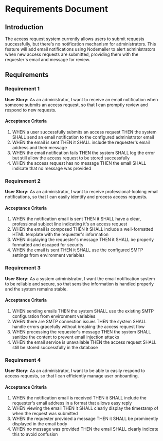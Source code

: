 # Requirements Document

## Introduction

The access request system currently allows users to submit requests successfully, but there's no notification mechanism for administrators. This feature will add email notifications using Nodemailer to alert administrators when new access requests are submitted, providing them with the requester's email and message for review.

## Requirements

### Requirement 1

**User Story:** As an administrator, I want to receive an email notification when someone submits an access request, so that I can promptly review and respond to new requests.

#### Acceptance Criteria

1. WHEN a user successfully submits an access request THEN the system SHALL send an email notification to the configured administrator email
2. WHEN the email is sent THEN it SHALL include the requester's email address and their message
3. WHEN the email notification fails THEN the system SHALL log the error but still allow the access request to be stored successfully
4. WHEN the access request has no message THEN the email SHALL indicate that no message was provided

### Requirement 2

**User Story:** As an administrator, I want to receive professional-looking email notifications, so that I can easily identify and process access requests.

#### Acceptance Criteria

1. WHEN the notification email is sent THEN it SHALL have a clear, professional subject line indicating it's an access request
2. WHEN the email is composed THEN it SHALL include a well-formatted HTML template with the requester's information
3. WHEN displaying the requester's message THEN it SHALL be properly formatted and escaped for security
4. WHEN the email is sent THEN it SHALL use the configured SMTP settings from environment variables

### Requirement 3

**User Story:** As a system administrator, I want the email notification system to be reliable and secure, so that sensitive information is handled properly and the system remains stable.

#### Acceptance Criteria

1. WHEN sending emails THEN the system SHALL use the existing SMTP configuration from environment variables
2. WHEN there are SMTP connection issues THEN the system SHALL handle errors gracefully without breaking the access request flow
3. WHEN processing the requester's message THEN the system SHALL sanitize the content to prevent email injection attacks
4. WHEN the email service is unavailable THEN the access request SHALL still be stored successfully in the database

### Requirement 4

**User Story:** As an administrator, I want to be able to easily respond to access requests, so that I can efficiently manage user onboarding.

#### Acceptance Criteria

1. WHEN the notification email is received THEN it SHALL include the requester's email address in a format that allows easy reply
2. WHEN viewing the email THEN it SHALL clearly display the timestamp of when the request was submitted
3. WHEN the requester provided a message THEN it SHALL be prominently displayed in the email body
4. WHEN no message was provided THEN the email SHALL clearly indicate this to avoid confusion